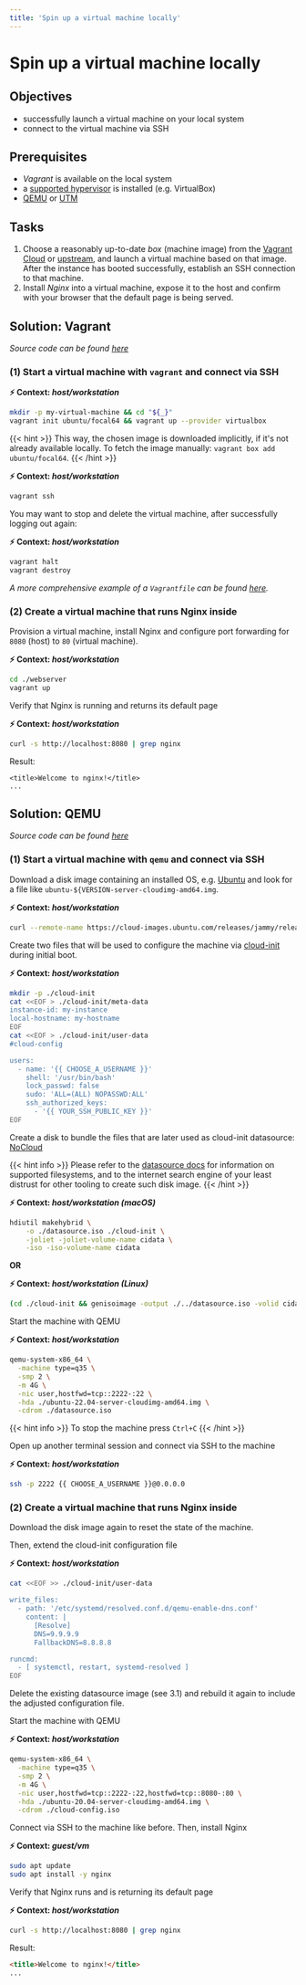 ```yaml
---
title: 'Spin up a virtual machine locally'
---
```



Spin up a virtual machine locally
=================================


## Objectives

* successfully launch a virtual machine on your local system
* connect to the virtual machine via SSH


## Prerequisites

* *Vagrant* is available on the local system
* a [supported hypervisor](https://www.vagrantup.com/docs/providers) is installed (e.g. VirtualBox)
* [QEMU](https://www.qemu.org/download/) or [UTM](https://mac.getutm.app/)


## Tasks

1. Choose a reasonably up-to-date *box* (machine image) from the
   [Vagrant Cloud](https://app.vagrantup.com/boxes/search?order=desc&page=1&provider=virtualbox&sort=downloads)
   or [upstream](https://cloud-images.ubuntu.com/), and launch a virtual machine based on that image. After the
   instance has booted successfully, establish an SSH connection to that machine.   
2. Install *Nginx* into a virtual machine, expose it to the host and confirm with your browser that
   the default page is being served.


## Solution: Vagrant

*Source code can be found [here](https://github.com/lucendio/lecture-devops-code/tree/master/tutorials/02_spin-up-virtual-mcachine-locally/vagrant)*

### (1) Start a virtual machine with `vagrant` and connect via SSH

__⚡ Context: *host/workstation*__
```bash
mkdir -p my-virtual-machine && cd "${_}"
vagrant init ubuntu/focal64 && vagrant up --provider virtualbox
```

{{< hint >}}
This way, the chosen image is downloaded implicitly, if it's not already available
locally. To fetch the image manually: `vagrant box add ubuntu/focal64`.
{{< /hint >}}

__⚡ Context: *host/workstation*__
```bash
vagrant ssh
```

You may want to stop and delete the virtual machine, after successfully logging out again:

__⚡ Context: *host/workstation*__
```bash
vagrant halt
vagrant destroy
```

*A more comprehensive example of a `Vagrantfile` can be found
[here](https://docs.ansible.com/ansible/latest/collections/community/general/docker_container_module.html).*


### (2) Create a virtual machine that runs Nginx inside

Provision a virtual machine, install Nginx and configure port forwarding for `8080` (host) to `80` (virtual machine).

__⚡ Context: *host/workstation*__
```bash
cd ./webserver
vagrant up
```

Verify that Nginx is running and returns its default page

__⚡ Context: *host/workstation*__
```bash
curl -s http://localhost:8080 | grep nginx
```

Result:
```
<title>Welcome to nginx!</title>
...
```

## Solution: QEMU

*Source code can be found [here](https://github.com/lucendio/lecture-devops-code/tree/master/tutorials/02_spin-up-virtual-mcachine-locally/qemu)*

### (1) Start a virtual machine with `qemu` and connect via SSH

Download a disk image containing an installed OS, e.g. [Ubuntu](https://cloud-images.ubuntu.com/releases/)
and look for a file like `ubuntu-${VERSION-server-cloudimg-amd64.img`.

__⚡ Context: *host/workstation*__
```bash
curl --remote-name https://cloud-images.ubuntu.com/releases/jammy/release/ubuntu-22.04-server-cloudimg-amd64.img
```

Create two files that will be used to configure the machine via
[cloud-init](https://cloudinit.readthedocs.io/en/latest/) during
initial boot.

__⚡ Context: *host/workstation*__
```bash
mkdir -p ./cloud-init
cat <<EOF > ./cloud-init/meta-data
instance-id: my-instance
local-hostname: my-hostname
EOF
cat <<EOF > ./cloud-init/user-data
#cloud-config

users:
  - name: '{{ CHOOSE_A_USERNAME }}'
    shell: '/usr/bin/bash'
    lock_passwd: false
    sudo: 'ALL=(ALL) NOPASSWD:ALL'
    ssh_authorized_keys:
      - '{{ YOUR_SSH_PUBLIC_KEY }}'
EOF
```

Create a disk to bundle the files that are later used as cloud-init datasource:
[NoCloud](https://cloudinit.readthedocs.io/en/latest/topics/datasources/nocloud.html#nocloud)

{{< hint info >}}
Please refer to the
[datasource docs](https://cloudinit.readthedocs.io/en/latest/topics/datasources/nocloud.html#nocloud)
for information on supported filesystems, and to the internet search engine
of your least distrust for other tooling to create such disk image.
{{< /hint >}}

__⚡ Context: *host/workstation (macOS)*__
```bash
hdiutil makehybrid \
    -o ./datasource.iso ./cloud-init \
    -joliet -joliet-volume-name cidata \
    -iso -iso-volume-name cidata
```

__OR__

__⚡ Context: *host/workstation (Linux)*__
```bash
(cd ./cloud-init && genisoimage -output ./../datasource.iso -volid cidata -joliet -rock ./user-data ./meta-data)
```

Start the machine with QEMU

__⚡ Context: *host/workstation*__
```bash
qemu-system-x86_64 \
  -machine type=q35 \
  -smp 2 \
  -m 4G \
  -nic user,hostfwd=tcp::2222-:22 \
  -hda ./ubuntu-22.04-server-cloudimg-amd64.img \
  -cdrom ./datasource.iso
```

{{< hint info >}}
To stop the machine press `Ctrl+C`
{{< /hint >}}

Open up another terminal session and connect via SSH to the machine

__⚡ Context: *host/workstation*__
```bash
ssh -p 2222 {{ CHOOSE_A_USERNAME }}@0.0.0.0
```


### (2) Create a virtual machine that runs Nginx inside

Download the disk image again to reset the state of the machine.

Then, extend the cloud-init configuration file

__⚡ Context: *host/workstation*__
```bash
cat <<EOF >> ./cloud-init/user-data

write_files:
  - path: '/etc/systemd/resolved.conf.d/qemu-enable-dns.conf'
    content: |
      [Resolve]
      DNS=9.9.9.9
      FallbackDNS=8.8.8.8

runcmd:
  - [ systemctl, restart, systemd-resolved ]
EOF
```

Delete the existing datasource image (see 3.1) and rebuild it again to include the adjusted configuration file.

Start the machine with QEMU

__⚡ Context: *host/workstation*__
```bash
qemu-system-x86_64 \
  -machine type=q35 \
  -smp 2 \
  -m 4G \
  -nic user,hostfwd=tcp::2222-:22,hostfwd=tcp::8080-:80 \
  -hda ./ubuntu-20.04-server-cloudimg-amd64.img \
  -cdrom ./cloud-config.iso
```

Connect via SSH to the machine like before. Then, install Nginx

__⚡ Context: *guest/vm*__
```bash
sudo apt update
sudo apt install -y nginx
```

Verify that Nginx runs and is returning its default page

__⚡ Context: *host/workstation*__
```bash
curl -s http://localhost:8080 | grep nginx
```

Result:
```html
<title>Welcome to nginx!</title>
...
```
